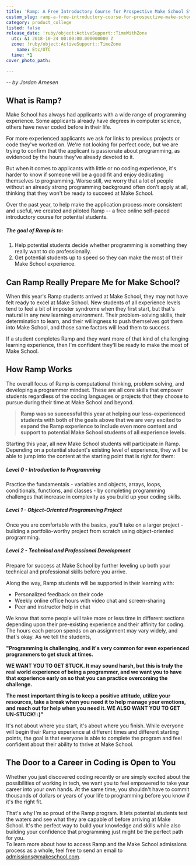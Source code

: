 ```yaml
---
title: 'Ramp: A Free Introductory Course for Prospective Make School Students'
custom_slug: ramp-a-free-introductory-course-for-prospective-make-school-students
category: product_college
listed: false
release_date: !ruby/object:ActiveSupport::TimeWithZone
  utc: &1 2018-10-24 00:00:00.000000000 Z
  zone: !ruby/object:ActiveSupport::TimeZone
    name: Etc/UTC
  time: *1
cover_photo_path: 

---
```

_-- by Jordan Arnesen_

## What is Ramp?
Make School has always had applicants with a wide range of programming experience. Some applicants already have degrees in computer science, others have never coded before in their life.

For more experienced applicants we ask for links to previous projects or code they've worked on. We're not looking for perfect code, but we are trying to confirm that the applicant is passionate about programming, as evidenced by the hours they've already devoted to it.

But when it comes to applicants with little or no coding experience, it's harder to know if someone will be a good fit and enjoy dedicating themselves to programming. Worse still, we worry that a lot of people without an already strong programming background often don't apply at all, thinking that they won't be ready to succeed at Make School.

Over the past year, to help make the application process more consistent and useful, we created and piloted Ramp -- a free online self-paced introductory course for potential students.

##### The goal of Ramp is to:
1.  Help potential students decide whether programming is something they really want to do professionally.
2.  Get potential students up to speed so they can make the most of their Make School experience.

## Can Ramp Really Prepare Me for Make School?
When this year's Ramp students arrived at Make School, they may not have felt ready to excel at Make School. New students of all experience levels tend to feel a bit of imposter syndrome when they first start, but that's natural in any new learning environment. Their problem-solving skills, their determination to learn, and their willingness to push themselves got them into Make School, and those same factors will lead them to success.

If a student completes Ramp and they want more of that kind of challenging learning experience, then I'm confident they'll be ready to make the most of Make School.

## How Ramp Works
The overall focus of Ramp is computational thinking, problem solving, and developing a programmer mindset. These are all core skills that empower students regardless of the coding languages or projects that they choose to pursue during their time at Make School and beyond.

> **Ramp was so successful this year at helping our less-experienced students with both of the goals above that we are very excited to expand the Ramp experience to include even more content and support to potential Make School students of all experience levels.**

Starting this year, all new Make School students will participate in Ramp. Depending on a potential student's existing level of experience, they will be able to jump into the content at the starting point that is right for them:

##### Level 0 - Introduction to Programming
Practice the fundamentals - variables and objects, arrays, loops, conditionals, functions, and classes - by completing programming challenges that increase in complexity as you build up your coding skills.

##### Level 1 - Object-Oriented Programming Project
Once you are comfortable with the basics, you'll take on a larger project - building a portfolio-worthy project from scratch using object-oriented programming.

##### Level 2 - Technical and Professional Development
Prepare for success at Make School by further leveling up both your technical and professional skills before you arrive.

Along the way, Ramp students will be supported in their learning with:
-   Personalized feedback on their code
-   Weekly online office hours with video chat and screen-sharing
-   Peer and instructor help in chat

We know that some people will take more or less time in different sections depending upon their pre-existing experience and their affinity for coding. The hours each person spends on an assignment may vary widely, and that's okay. As we tell the students,

**"Programming is challenging, and it's very common for even experienced programmers to get stuck at times.**

**WE WANT YOU TO GET STUCK. It may sound harsh, but this is truly the real world experience of being a programmer, and we want you to have that experience early on so that you can practice overcoming the challenge.**

**The most important thing is to keep a positive attitude, utilize your resources, take a break when you need it to help manage your emotions, and reach out for help when you need it. WE ALSO WANT YOU TO GET UN-STUCK! :)"**

It's not about where you start, it's about where you finish. While everyone will begin their Ramp experience at different times and different starting points, the goal is that everyone is able to complete the program and feel confident about their ability to thrive at Make School.

## The Door to a Career in Coding is Open to You
Whether you just discovered coding recently or are simply excited about the possibilities of working in tech, we want you to feel empowered to take your career into your own hands. At the same time, you shouldn't have to commit thousands of dollars or years of your life to programming before you know if it's the right fit.

That's why I'm so proud of the Ramp program. It lets potential students test the waters and see what they are capable of before arriving at Make School. It's the perfect way to build your knowledge and skills while also building your confidence that programming just might be the perfect path for you.\
To learn more about how to access Ramp and the Make School admissions process as a whole, feel free to send an email to <admissions@makeschool.com>.